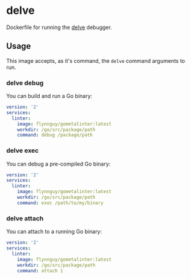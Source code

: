 # delve
Dockerfile for running the [delve](https://github.com/derekparker/delve)
debugger.

## Usage
This image accepts, as it's command, the `delve` command arguments to run.

### delve debug
You can build and run a Go binary:
```yaml
version: '2'
services:
  linter:
    image: flynnguy/gometalinter:latest
    workdir: /go/src/package/path
    command: debug /package/path
```

### delve exec
You can debug a pre-compiled Go binary:
```yaml
version: '2'
services:
  linter:
    image: flynnguy/gometalinter:latest
    workdir: /go/src/package/path
    command: exec /path/to/my/binary
```

### delve attach
You can attach to a running Go binary:
```yaml
version: '2'
services:
  linter:
    image: flynnguy/gometalinter:latest
    workdir: /go/src/package/path
    command: attach 1
```
